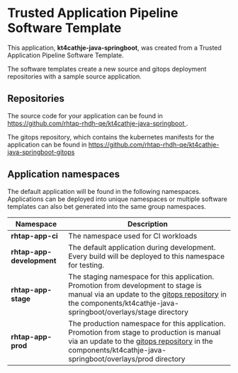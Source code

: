 # Trusted Application Pipeline Software Template

This application, **kt4cathje-java-springboot**, was created from a Trusted Application Pipeline Software Template.

The software templates create a new source and gitops deployment repositories with a sample source application. 

## Repositories

The source code for your application can be found in [https://github.com/rhtap-rhdh-qe/kt4cathje-java-springboot ](https://github.com/rhtap-rhdh-qe/kt4cathje-java-springboot ).
 
The gitops repository, which contains the kubernetes manifests for the application can be found in 
[https://github.com/rhtap-rhdh-qe/kt4cathje-java-springboot-gitops ](https://github.com/rhtap-rhdh-qe/kt4cathje-java-springboot-gitops ) 

## Application namespaces 

The default application will be found in the following namespaces. Applications can be deployed into unique namespaces or multiple software templates can also bet generated into the same group namespaces.  

|  Namespace   |  Description   |  
| -------- | -------- |
| **rhtap-app-ci** | The namespace used for CI workloads |
| **rhtap-app-development** | The default application during development. Every build will be deployed to this namespace for testing. |
| **rhtap-app-stage** | The staging namespace for this application. Promotion from development to stage is manual via an update to the [gitops repository](https://github.com/rhtap-rhdh-qe/kt4cathje-java-springboot-gitops ) in the components/kt4cathje-java-springboot/overlays/stage directory |
| **rhtap-app-prod** | The production namespace for this application. Promotion from stage to production is manual via an update to the [gitops repository](https://github.com/rhtap-rhdh-qe/kt4cathje-java-springboot-gitops ) in the components/kt4cathje-java-springboot/overlays/prod directory |